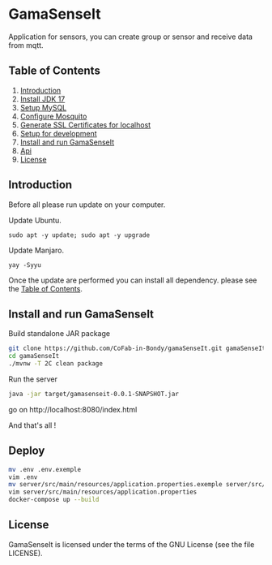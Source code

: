 # GamaSenseIt
Application for sensors, you can create group or sensor and receive data from mqtt.

## Table of Contents
1. [Introduction](#introduction)
2. [Install JDK 17](docs/Java.md)
3. [Setup MySQL](docs/MySQL.md)
4. [Configure Mosquito](docs/Mosquito.md)
5. [Generate SSL Certificates for localhost](docs/SSL.md)
7. [Setup for development](docs/Dev.md)
6. [Install and run GamaSenseIt](#install-and-run-gamasenseit)
8. [Api](docs/Api.md)
9. [License](LICENSE)

## Introduction

Before all please run update on your computer.

Update Ubuntu.
```
sudo apt -y update; sudo apt -y upgrade
```

Update Manjaro.
```
yay -Syyu
```

Once the update are performed you can install all dependency. please see the [Table of Contents](#table-of-contents). 

## Install and run GamaSenseIt

Build standalone JAR package
```sh
git clone https://github.com/CoFab-in-Bondy/gamaSenseIt.git gamaSenseIt
cd gamaSenseIt
./mvnw -T 2C clean package
```

Run the server
```sh
java -jar target/gamasenseit-0.0.1-SNAPSHOT.jar
```

go on http://localhost:8080/index.html

And that's all !

## Deploy

```sh
mv .env .env.exemple
vim .env
mv server/src/main/resources/application.properties.exemple server/src/main/resources/application.properties
vim server/src/main/resources/application.properties
docker-compose up --build
```

## License

GamaSenseIt is licensed under the terms of the GNU License (see the file LICENSE).

